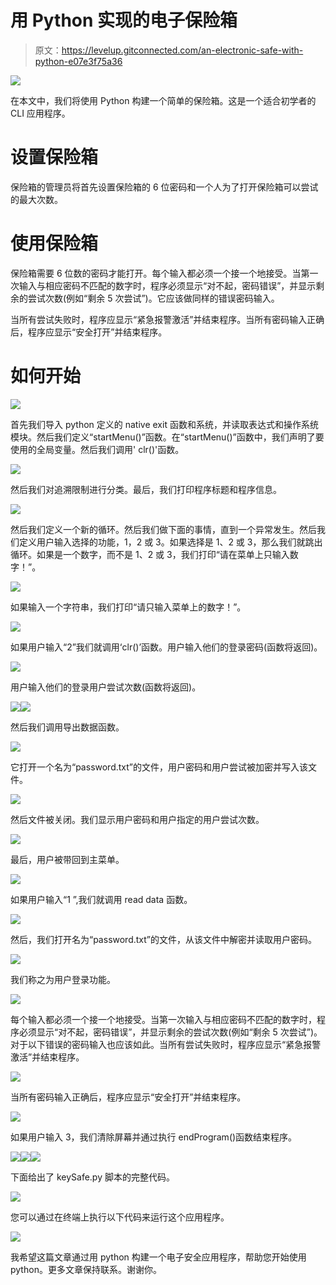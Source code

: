 # 用 Python 实现的电子保险箱

> 原文：<https://levelup.gitconnected.com/an-electronic-safe-with-python-e07e3f75a36>

![](img/91b2422596c90f9f980a46c866292fcf.png)

在本文中，我们将使用 Python 构建一个简单的保险箱。这是一个适合初学者的 CLI 应用程序。

# 设置保险箱

保险箱的管理员将首先设置保险箱的 6 位密码和一个人为了打开保险箱可以尝试的最大次数。

# 使用保险箱

保险箱需要 6 位数的密码才能打开。每个输入都必须一个接一个地接受。当第一次输入与相应密码不匹配的数字时，程序必须显示“对不起，密码错误”，并显示剩余的尝试次数(例如“剩余 5 次尝试”)。它应该做同样的错误密码输入。

当所有尝试失败时，程序应显示“紧急报警激活”并结束程序。当所有密码输入正确后，程序应显示“安全打开”并结束程序。

# 如何开始

![](img/eaa27af00a2e1f0d43d972109afd1a9d.png)

首先我们导入 python 定义的 native exit 函数和系统，并读取表达式和操作系统模块。然后我们定义“startMenu()”函数。在“startMenu()”函数中，我们声明了要使用的全局变量。然后我们调用' clr()'函数。

![](img/5ab7d1f473c7c0d4ee29db469a7cb017.png)

然后我们对追溯限制进行分类。最后，我们打印程序标题和程序信息。

![](img/877b2e540e4fb222360cdb22e51d8e89.png)

然后我们定义一个新的循环。然后我们做下面的事情，直到一个异常发生。然后我们定义用户输入选择的功能，1，2 或 3。如果选择是 1、2 或 3，那么我们就跳出循环。如果是一个数字，而不是 1、2 或 3，我们打印“请在菜单上只输入数字！”。

![](img/eae40e22dd4ba04a434b70b81b3ca959.png)

如果输入一个字符串，我们打印“请只输入菜单上的数字！”。

![](img/2b6dc8c4caa5fe4c2e3befac91d88b27.png)

如果用户输入“2”我们就调用‘clr()’函数。用户输入他们的登录密码(函数将返回)。

![](img/6be0e4109e32ea461d1d7a10b4476eb2.png)

用户输入他们的登录用户尝试次数(函数将返回)。

![](img/2bc8e861acf99d053ccfa4b5ab3c98a5.png)![](img/3e1d4050ed32d19c6947ff1f263f3c3a.png)

然后我们调用导出数据函数。

![](img/8b7c23531fa6c99155ea59b0a9a45cfd.png)

它打开一个名为“password.txt”的文件，用户密码和用户尝试被加密并写入该文件。

![](img/bf1f136851e2ade72d6c285c1eddc606.png)

然后文件被关闭。我们显示用户密码和用户指定的用户尝试次数。

![](img/83ad812a2964bcf3bb9201e3529412ad.png)

最后，用户被带回到主菜单。

![](img/291bad38cdbf0355422ef2b779c652b1.png)

如果用户输入“1 ”,我们就调用 read data 函数。

![](img/75886d232d60abe3c58723f55f49310c.png)

然后，我们打开名为“password.txt”的文件，从该文件中解密并读取用户密码。

![](img/2a9134318f9b39d69c250738cfaa874b.png)

我们称之为用户登录功能。

![](img/b71fd00deb68ffb6d8c244ddb1b23b61.png)

每个输入都必须一个接一个地接受。当第一次输入与相应密码不匹配的数字时，程序必须显示“对不起，密码错误”，并显示剩余的尝试次数(例如“剩余 5 次尝试”)。对于以下错误的密码输入也应该如此。当所有尝试失败时，程序应显示“紧急报警激活”并结束程序。

![](img/6f7dc414d95f8bf5777674fa331e793a.png)

当所有密码输入正确后，程序应显示“安全打开”并结束程序。

![](img/31f9a4656ce83671cbcdef4f8965c52a.png)

如果用户输入 3，我们清除屏幕并通过执行 endProgram()函数结束程序。

![](img/b9c0a2ee6e8f5d14dd45ace7f61bb0a5.png)![](img/505692ca9fc323b33edbb6435b92ff52.png)![](img/171db41fe7a03e9b379674db6166dbe9.png)

下面给出了 keySafe.py 脚本的完整代码。

![](img/b6c26690cd8c4e1c0376e7d34855a917.png)

您可以通过在终端上执行以下代码来运行这个应用程序。

![](img/7b292abe8e753c2a4a2d0bf6710a0362.png)

我希望这篇文章通过用 python 构建一个电子安全应用程序，帮助您开始使用 python。更多文章保持联系。谢谢你。